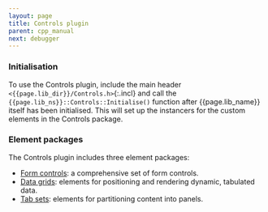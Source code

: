 ```yaml
---
layout: page
title: Controls plugin
parent: cpp_manual
next: debugger
---
```


### Initialisation

To use the Controls plugin, include the main header `<{{page.lib_dir}}/Controls.h>`{:.incl} and call the `{{page.lib_ns}}::Controls::Initialise()` function after {{page.lib_name}} itself has been initialised. This will set up the instancers for the custom elements in the Controls package.

### Element packages

The Controls plugin includes three element packages:

* [Form controls](controls/form.html): a comprehensive set of form controls.
* [Data grids](controls/data_grid.html): elements for positioning and rendering dynamic, tabulated data.
* [Tab sets](controls/tab_set.html): elements for partitioning content into panels. 